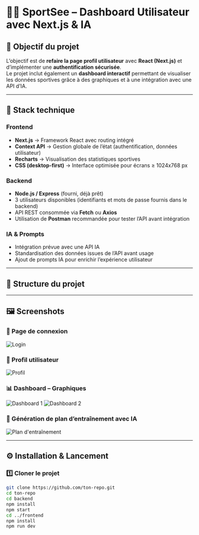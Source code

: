 # 🏋️‍♂️ SportSee – Dashboard Utilisateur avec Next.js & IA

## 📌 Objectif du projet

L’objectif est de **refaire la page profil utilisateur** avec **React (Next.js)** et d’implémenter une **authentification sécurisée**.  
Le projet inclut également un **dashboard interactif** permettant de visualiser les données sportives grâce à des graphiques et à une intégration avec une API d’IA.

---

## 🚀 Stack technique

### Frontend

- **Next.js** → Framework React avec routing intégré
- **Context API** → Gestion globale de l’état (authentification, données utilisateur)
- **Recharts** → Visualisation des statistiques sportives
- **CSS (desktop-first)** → Interface optimisée pour écrans ≥ 1024x768 px

### Backend

- **Node.js / Express** (fourni, déjà prêt)
- 3 utilisateurs disponibles (identifiants et mots de passe fournis dans le backend)
- API REST consommée via **Fetch** ou **Axios**
- Utilisation de **Postman** recommandée pour tester l’API avant intégration

### IA & Prompts

- Intégration prévue avec une API IA
- Standardisation des données issues de l’API avant usage
- Ajout de prompts IA pour enrichir l’expérience utilisateur

---

## 📂 Structure du projet

---

## 🖼️ Screenshots

### 🔑 Page de connexion

![Login](/public/images/screenshot_login.png)

### 👤 Profil utilisateur

![Profil](/public/images/screenshot_profil.png)

### 📊 Dashboard – Graphiques

![Dashboard 1](/public/images/screenshot_dashboard-1.png)
![Dashboard 2](/public/images/screenshot_dashboard-2.png)

### 📝 Génération de plan d’entraînement avec IA

![Plan d'entraînement](/public/images/screenshot-plan-entrainement.png)

---

## ⚙️ Installation & Lancement

### 1️⃣ Cloner le projet

```bash
git clone https://github.com/ton-repo.git
cd ton-repo
cd backend
npm install
npm start
cd ../frontend
npm install
npm run dev
```
